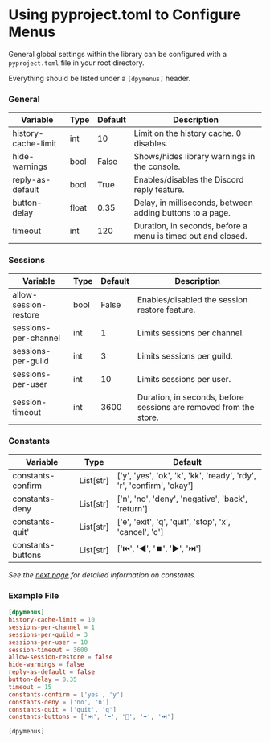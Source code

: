 # Using pyproject.toml to Configure Menus

General global settings within the library can be configured with a `pyproject.toml` file in your root directory.

Everything should be listed under a `[dpymenus]` header.

### General

| Variable | Type | Default | Description |
| -------- | ----------- | ---------- | ------- |
| history-cache-limit | int | 10 | Limit on the history cache. 0 disables. |
| hide-warnings | bool | False | Shows/hides library warnings in the console. |
| reply-as-default | bool | True | Enables/disables the Discord reply feature. |
| button-delay | float | 0.35 | Delay, in milliseconds, between adding buttons to a page. |
| timeout | int | 120 | Duration, in seconds, before a menu is timed out and closed. |

### Sessions

| Variable | Type | Default | Description |
| -------- | ----------- | ---------- | ------- |
| allow-session-restore | bool | False | Enables/disabled the session restore feature. |
| sessions-per-channel | int | 1 | Limits sessions per channel. |
| sessions-per-guild | int | 3 | Limits sessions per guild. |
| sessions-per-user | int | 10 | Limits sessions per user. |
| session-timeout | int | 3600 | Duration, in seconds, before sessions are removed from the store. |

### Constants

| Variable | Type | Default |
| -------- | ----------- | ---------- |
| constants-confirm | List[str] | ['y', 'yes', 'ok', 'k', 'kk', 'ready', 'rdy', 'r', 'confirm', 'okay'] |
| constants-deny | List[str] | ['n', 'no', 'deny', 'negative', 'back', 'return'] |
| constants-quit' | List[str] | ['e', 'exit', 'q', 'quit', 'stop', 'x', 'cancel', 'c'] |
| constants-buttons | List[str] | ['⏮️', '◀️', '⏹️', '▶️', '⏭️'] |

*See the [next page](./constants.md) for detailed information on constants.*

### Example File

```toml
[dpymenus]
history-cache-limit = 10
sessions-per-channel = 1
sessions-per-guild = 3
sessions-per-user = 10
session-timeout = 3600
allow-session-restore = false
hide-warnings = false
reply-as-default = false
button-delay = 0.35
timeout = 15
constants-confirm = ['yes', 'y']
constants-deny = ['no', 'n']
constants-quit = ['quit', 'q']
constants-buttons = ['⏮️', '⬅️️', '🛑', '➡️️', '⏭️'] 
```

```
[dpymenus]
```
